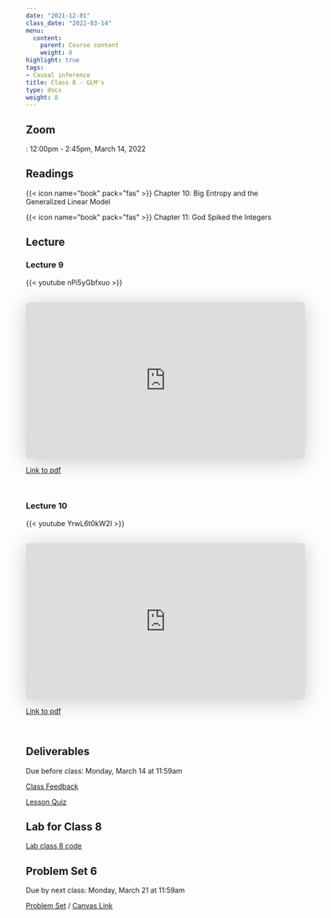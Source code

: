 ```yaml
---
date: "2021-12-01"
class_date: "2022-03-14"
menu:
  content:
    parent: Course content
    weight: 8
highlight: true
tags:
- Causal inference
title: Class 8 - GLM's
type: docs
weight: 8
---
```


## Zoom

<a href="https://uncc.zoom.us/j/93339403054"><i class="fas fa-video fa-lg"></i></a>: 12:00pm - 2:45pm, March 14, 2022

## Readings

{{< icon name="book" pack="fas" >}} Chapter 10: Big Entropy and the Generalized Linear Model

{{< icon name="book" pack="fas" >}} Chapter 11: God Spiked the Integers

<!--more-->

## Lecture

### Lecture 9

{{< youtube nPi5yGbfxuo >}}

<br>

<iframe class="speakerdeck-iframe" frameborder="0" src="https://speakerdeck.com/player/d09625e969c5416d80c1c11c2015c049" title="Statistical Rethinking 2022 Lecture 09" allowfullscreen="true" mozallowfullscreen="true" webkitallowfullscreen="true" style="border: 0px; background: padding-box padding-box rgba(0, 0, 0, 0.1); margin: 0px; padding: 0px; border-radius: 6px; box-shadow: rgba(0, 0, 0, 0.2) 0px 5px 40px; width: 560px; height: 314px;" data-ratio="1.78343949044586"></iframe>

[Link to pdf](https://files.speakerdeck.com/presentations/d09625e969c5416d80c1c11c2015c049/Lecture_09.pdf)

<br>

### Lecture 10

{{< youtube YrwL6t0kW2I >}}

<br>

<iframe class="speakerdeck-iframe" frameborder="0" src="https://speakerdeck.com/player/db90771ffa134591b89c7103c5cc0c42" title="Statistical Rethinking 2022 Lecture 10" allowfullscreen="true" mozallowfullscreen="true" webkitallowfullscreen="true" style="border: 0px; background: padding-box padding-box rgba(0, 0, 0, 0.1); margin: 0px; padding: 0px; border-radius: 6px; box-shadow: rgba(0, 0, 0, 0.2) 0px 5px 40px; width: 560px; height: 314px;" data-ratio="1.78343949044586"></iframe>

[Link to pdf](https://files.speakerdeck.com/presentations/db90771ffa134591b89c7103c5cc0c42/Lecture_10.pdf)

<br>

## Deliverables

Due before class: Monday, March 14 at 11:59am 

<a href="https://forms.gle/zMipNzav3BCL3Rwy9"><i class="fas fa-comment fa-lg"></i>  Class Feedback</a>

<a href="https://uncc.instructure.com/courses/171000/quizzes/331406"><i class="fas fa-question fa-lg"></i>  Lesson Quiz</a>

## Lab for Class 8

[Lab class 8 code](../../lab/08-class)

## Problem Set 6

Due by next class: Monday, March 21 at 11:59am

<a href="https://dsba6010-spring2022.netlify.app/assignment/05-problem-set"><i class="fas fa-pencil-ruler fa-lg"></i>  Problem Set</a> / [Canvas Link](https://uncc.instructure.com/courses/171000/assignments/1415488)
